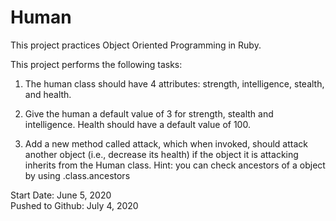 # Human

This project practices Object Oriented Programming in Ruby.

This project performs the following tasks:

1. The human class should have 4 attributes: strength, intelligence, stealth, and health.

2. Give the human a default value of 3 for strength, stealth and intelligence. Health should have a default value of 100.

3. Add a new method called attack, which when invoked, should attack another object (i.e., decrease its health) if the object it is attacking inherits from the Human class. Hint: you can check ancestors of a object by using .class.ancestors

Start Date: June 5, 2020\
Pushed to Github: July 4, 2020
